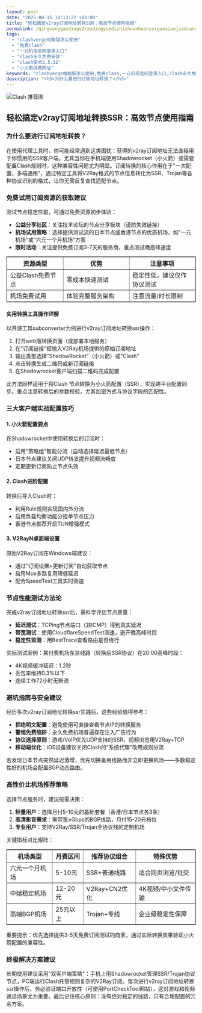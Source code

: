 ```yaml
---
layout: post
date: "2025-08-15 10:13:22 +08:00"
title: "轻松搞定v2ray订阅地址转换SSR：高效节点使用指南"
permalink: /qingsonggaodingv2raydingyuedizhizhuanhuanssrgaoxiaojiedianshiyongzhinan/
tags:
  - "clashverge电脑版怎么使用"
  - "免费clash"
  - "一元机场官网登录入口"
  - "clash永久免费安装"
  - "clash安卓2.5.12"
  - "小火箭续费网址"
keywords: "clashverge电脑版怎么使用,免费clash,一元机场官网登录入口,clash永久免费安装,clash安卓2.5.12,小火箭续费网址"
description: "<h3>为什么要进行订阅地址转换？</h3>"
---
```


![Clash 推荐图](https://clashjd.github.io/assets/img/clash节点推荐.png)

## 轻松搞定v2ray订阅地址转换SSR：高效节点使用指南

<h3>为什么要进行订阅地址转换？</h3>
<p>在使用代理工具时，你可能经常遇到这类困扰：获得的v2ray订阅地址无法直接用于你惯用的SSR客户端。尤其当你在手机端使用Shadowrocket（小火箭）或需要配置Clash规则时，这种兼容性问题尤为明显。订阅转换的核心作用在于"一次配置，多端通用"，通过特定工具将V2Ray格式的节点信息转化为SSR、Trojan等各种协议识别的格式，让你无需反复查找适配节点。</p>
<h3>免费试用订阅资源的获取建议</h3>
<p>测试节点稳定性前，可通过免费资源初步体验：</p>
<ul>
<li><strong>公益分享社区</strong>：关注技术论坛的节点分享板块（谨防失效链接）</li>
<li><strong>机场试用策略</strong>：选择提供测试流的日本节点或香港节点的优质机场，如"一元机场"或"六元一个月机场"方案</li>
<li><strong>限时活动</strong>：关注提供免费订阅3-7天的服务商，重点测试晚高峰速度</li>
</ul>
<table width="100%" border="1" cellpadding="5" style="border-collapse:collapse;margin:15px 0">
<tr>
<th width="30%">资源类型</th>
<th width="35%">优势</th>
<th width="35%">注意事项</th>
</tr>
<tr>
<td>公益Clash免费节点</td>
<td>零成本快速测试</td>
<td>稳定性低，建议仅作协议测试</td>
</tr>
<tr>
<td>机场免费试用</td>
<td>体验完整服务架构</td>
<td>注意流量/时长限制</td>
</tr>
</table>
<h4>实用转换工具操作详解</h4>
<p>以开源工具subconverter为例进行v2ray订阅地址转换ssr操作：</p>
<ol>
<li>打开web版转换页面（或部署本地服务）</li>
<li>在"订阅链接"框输入V2Ray机场提供的原始订阅地址</li>
<li>输出类型选择"ShadowRocket"（小火箭）或"Clash"</li>
<li>点击转换生成二维码或新订阅链接</li>
<li>在Shadowrocket客户端扫描二维码完成配置</li>
</ol>
<p>此方法同样适用于将Clash 节点转换为小火箭配置（SSR），实现跨平台配置同步。重点注意转换后的参数校验，尤其加密方式与协议字段的匹配性。</p>
<h3>三大客户端实战配置技巧</h3>
<h4>1. 小火箭配置要点</h4>
<p>在Shadowrocket中使用转换后的订阅时：
<ul>
<li>启用"策略组"智能分流（自动选择延迟最低节点）</li>
<li>日本节点建议关闭UDP转发提升视频流畅度</li>
<li>定期更新订阅防止节点失效</li>
</ul>
<h4>2. Clash进阶配置</h4>
<p>转换后导入Clash时：
<ul>
<li>利用Rule规则实现国内外分流</li>
<li>启用负载均衡功能分担单节点压力</li>
<li>香港节点推荐开启TUN增强模式</li>
</ul>
<h4>3. V2RayN桌面端设置</h4>
<p>原始V2Ray订阅在Windows端建议：
<ul>
<li>通过"订阅设置>更新订阅"自动获取节点</li>
<li>启用Mux多路复用降低延迟</li>
<li>配合SpeedTest工具实时测速</li>
</ul>
<h3>节点性能测试方法论</h3>
<p>完成v2ray订阅地址转换ssr后，需科学评估节点质量：</p>
<ul>
<li><strong>延迟测试</strong>：TCPing节点端口（非ICMP）得到真实延迟</li>
<li><strong>带宽测试</strong>：使用CloudflareSpeedTest测速，避开晚高峰时段</li>
<li><strong>稳定性监测</strong>：用BestTrace查看路由是否绕行</li>
</ul>
<p>实际测试案例：某付费机场东京线路（转换后SSR协议）在20:00高峰时段：</p>
<ul>
<li>4K视频缓冲延迟：1.2秒</li>
<li>丢包率维持0.3%以下</li>
<li>连续工作72小时无断流</li>
</ul>
<h3>避坑指南与安全建议</h3>
<p>经历多次v2ray订阅地址转换ssr实践后，这些经验值得参考：</p>
<ul>
<li><strong>拒绝明文配置</strong>：避免使用可直接查看节点IP的转换服务</li>
<li><strong>警惕免费陷阱</strong>：永久免费机场普遍存在注入广告行为</li>
<li><strong>协议选择原则</strong>：游戏/VoIP优先UDP支持的SSR，视频浏览用V2Ray+TCP</li>
<li><strong>移动端优化</strong>：iOS设备建议关闭Clash的"系统代理"改用规则分流</li>
</ul>
<p>若发现日本节点突然延迟激增，优先切换备用线路而非立即更换机场——多数稳定性好的机场会配置BGP动态路由。</p>
<h3>高性价比机场推荐策略</h3>
<p>选择节点服务时，建议按需决策：</p>
<ol>
<li><strong>轻量用户</strong>：选择月付5-10元的基础套餐（香港/日本节点各3条）</li>
<li><strong>高清影音需求</strong>：需带宽≥Gbps的BGP线路，月付15-20元档位</li>
<li><strong>专业用户</strong>：支持V2Ray/SSR/Trojan全协议栈的定制机场</li>
</ol>
<p>关键指标对比矩阵：</p>
<table width="100%" border="1" cellpadding="5" style="border-collapse:collapse">
<tr>
<th>机场类型</th>
<th>月费区间</th>
<th>推荐协议组合</th>
<th>特殊优势</th>
</tr>
<tr>
<td>六元一个月机场</td>
<td>5-10元</td>
<td>SSR+普通线路</td>
<td>适合网页浏览/社交</td>
</tr>
<tr>
<td>中端稳定机场</td>
<td>12-20元</td>
<td>V2Ray+CN2优化</td>
<td>4K视频/中小文件传输</td>
</tr>
<tr>
<td>高端BGP机场</td>
<td>25元以上</td>
<td>Trojan+专线</td>
<td>企业级稳定性保障</td>
</tr>
</table>
<p>重要提示：优先选择提供3-5天免费订阅测试的商家，通过实际转换效果验证小火箭配置的兼容性。</p>
<h3>终极解决方案建议</h3>
<p>长期使用建议采用"双客户端策略"：手机上用Shadowrocket管理SSR/Trojan协议节点，PC端运行Clash托管规则复杂的V2Ray订阅。每次进行v2ray订阅地址转换ssr操作后，务必验证端口开放性（可使用PortCheckTool网站），这对游戏和视频通话场景尤为重要。最后记住核心原则：没有绝对稳定的线路，只有合理配置的冗余方案。</p>